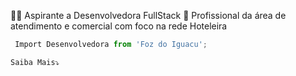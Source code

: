 👨‍💻 Aspirante a Desenvolvedora FullStack 🏩 Profissional da área  de atendimento e comercial com foco na rede Hoteleira
```js
 Import Desenvolvedora from 'Foz do Iguacu';

Saiba Mais⤵
